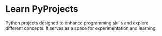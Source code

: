 # Learn PyProjects
Python projects designed to enhance programming skills and explore different concepts. 
It serves as a space for experimentation and learning.
